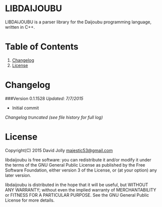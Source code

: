 LIBDAIJOUBU
===========

LIBDAIJOUBU is a parser library for the Daijoubu programming language, written in C++.

Table of Contents
=================

1. [Changelog](https://github.com/majestic53/libdaijoubu#changelog)
2. [License](https://github.com/majestic53/libdaijoubu#license)

Changelog
=========

###Version 0.1.1528
*Updated: 7/7/2015*

* Initial commit

*Changelog truncated (see file history for full log)*

License
======

Copyright(C) 2015 David Jolly <majestic53@gmail.com>

libdaijoubu is free software: you can redistribute it and/or modify
it under the terms of the GNU General Public License as published by
the Free Software Foundation, either version 3 of the License, or
(at your option) any later version.

libdaijoubu is distributed in the hope that it will be useful,
but WITHOUT ANY WARRANTY; without even the implied warranty of
MERCHANTABILITY or FITNESS FOR A PARTICULAR PURPOSE.  See the
GNU General Public License for more details.
